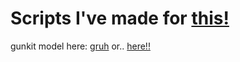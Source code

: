 # Scripts I've made for [this!](https://www.roblox.com/games/6761209900/SUFFER)

gunkit model here: [gruh](https://create.roblox.com/store/asset/9532197485/Old-Version-Nonviewmodel-FE-Gun-Kit)
  or..
[here!!]()
